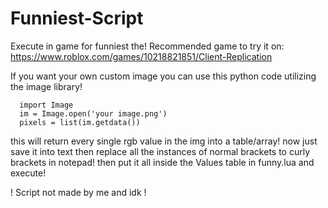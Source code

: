 # Funniest-Script

Execute in game for funniest the!
Recommended game to try it on: https://www.roblox.com/games/10218821851/Client-Replication


If you want your own custom image you can use this python code utilizing the image library!

```
  import Image
  im = Image.open('your image.png') 
  pixels = list(im.getdata())
```
this will return every single rgb value in the img into a table/array!
now just save it into text then replace all the instances of normal brackets to curly brackets in notepad! 
then put it all inside the Values table in funny.lua and execute!

! Script not made by me and idk !

